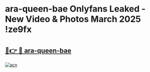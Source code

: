 # ara-queen-bae Onlyfans Leaked - New Video & Photos March 2025 !ze9fx

# <h2><a href="https://roq5w1.iuczelnia.edu.pl?title=ara-queen-bae&ref=ze9fx">🔗👉 🔴 ara-queen-bae</a></h2>

[![acn](https://github.com/user-attachments/assets/0f9c940e-d8b0-45ae-aac7-cd30a18b3e1c)](https://roq5w1.iuczelnia.edu.pl?title=ara-queen-bae&ref=ze9fx)

